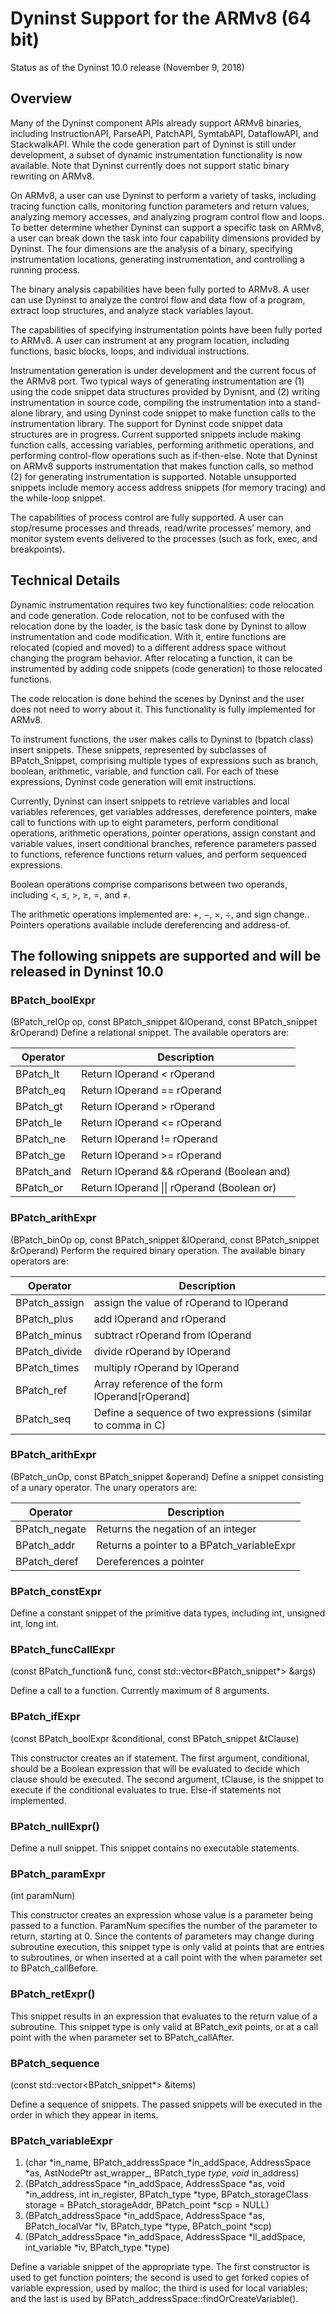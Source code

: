 # Dyninst Support for the ARMv8 (64 bit)
Status as of the Dyninst 10.0 release (November 9, 2018)
## Overview
Many of the Dyninst component APIs already support ARMv8 binaries, including InstructionAPI, ParseAPI, PatchAPI, SymtabAPI, DataflowAPI, and StackwalkAPI. While the code generation part of Dyninst is still under development, a subset of dynamic instrumentation functionality is now available. Note that Dyninst currently does not support static binary rewriting on ARMv8.
 
On ARMv8, a user can use Dyninst to perform a variety of tasks, including tracing function calls, monitoring function parameters and return values, analyzing memory accesses, and analyzing program control flow and loops. To better determine whether Dyninst can support a specific task on ARMv8, a user can break down the task into four capability dimensions provided by Dyninst. The four dimensions are the analysis of a binary, specifying instrumentation locations, generating instrumentation, and controlling a running process.  

The binary analysis capabilities have been fully ported to ARMv8. A user can use Dyninst to analyze the control flow and data flow of a program, extract loop structures, and analyze stack variables layout.

The capabilities of specifying instrumentation points have been fully ported to ARMv8. A user can instrument at any program location, including functions, basic blocks, loops, and individual instructions. 

Instrumentation generation is under development and the current focus of the ARMv8 port. Two typical ways of generating instrumentation are (1) using the code snippet data structures provided by Dynisnt, and (2) writing instrumentation in source code, compiling the instrumentation into a stand-alone library, and using Dyninst code snippet to make function calls to the instrumentation library. The support for Dyninst code snippet data structures are in progress. Current supported snippets include making function calls, accessing variables, performing arithmetic operations, and performing control-flow operations such as if-then-else. Note that Dyninst on ARMv8 supports instrumentation that makes function calls, so method (2) for generating instrumentation is supported. Notable unsupported snippets include memory access address snippets (for memory tracing) and the while-loop snippet.

The capabilities of process control are fully supported. A user can stop/resume processes and threads, read/write processes’ memory, and monitor system events delivered to the processes (such as fork, exec, and breakpoints). 

## Technical Details
Dynamic instrumentation requires two key functionalities: code relocation and code generation. Code relocation, not to be confused with the relocation done by the loader, is the basic task done by Dyninst to allow instrumentation and code modification. With it, entire functions are relocated (copied and moved) to a different address space without changing the program behavior. After relocating a function, it can be instrumented by adding code snippets (code generation) to those relocated functions. 

The code relocation is done behind the scenes by Dyninst and the user does not need to worry about it. This functionality is fully implemented for ARMv8.

To instrument functions, the user makes calls to Dyninst to (bpatch class) insert snippets. These snippets, represented by subclasses of BPatch_Snippet, comprising multiple types of expressions such as branch, boolean, arithmetic, variable, and function call. For each of these expressions, Dyninst code generation will emit instructions.

Currently, Dyninst can insert snippets to retrieve variables and local variables references, get variables addresses, dereference pointers, make call to functions with up to eight parameters, perform conditional operations, arithmetic operations, pointer operations, assign constant and variable values, insert conditional branches, reference parameters passed to functions, reference functions return values, and perform sequenced expressions. 

Boolean operations comprise comparisons between two operands, including <, ≤, >, ≥, =, and ≠.

The arithmetic operations implemented are: +, −, ×, ÷, and sign change.. Pointers operations available include dereferencing and address-of.

## The following snippets are supported and will be released in Dyninst 10.0

### BPatch_boolExpr 
(BPatch_relOp op, const BPatch_snippet &lOperand, const BPatch_snippet &rOperand)
Define a relational snippet. The available operators are:

| Operator  | Description |
|-----------| ------------|
|BPatch_lt  | Return lOperand < rOperand |
|BPatch_eq  | Return lOperand == rOperand|
|BPatch_gt  | Return lOperand > rOperand |
|BPatch_le  | Return lOperand <= rOperand|
|BPatch_ne  | Return lOperand != rOperand|
|BPatch_ge  | Return lOperand >= rOperand|
|BPatch_and | Return lOperand && rOperand (Boolean and)|
|BPatch_or  | Return lOperand \|\| rOperand (Boolean or) |


### BPatch_arithExpr 
(BPatch_binOp op, const BPatch_snippet &lOperand, const BPatch_snippet &rOperand)
Perform the required binary operation. The available binary operators are:

| Operator | Description |
|----------|-------------|
| BPatch_assign | assign the value of rOperand to lOperand |
| BPatch_plus   | add lOperand and rOperand |
| BPatch_minus  | subtract rOperand from lOperand |
| BPatch_divide | divide rOperand by lOperand |
| BPatch_times  | multiply rOperand by lOperand |
| BPatch_ref    | Array reference of the form lOperand[rOperand] |
| BPatch_seq    | Define a sequence of two expressions (similar to comma in C) |


### BPatch_arithExpr 
(BPatch_unOp, const BPatch_snippet &operand)
Define a snippet consisting of a unary operator. The unary operators are:

| Operator  | Description |
|-----------|-------------|
|BPatch_negate | Returns the negation of an integer |
|BPatch_addr | Returns a pointer to a BPatch_variableExpr |
|BPatch_deref| Dereferences a pointer |

### BPatch_constExpr 

Define a constant snippet of the primitive data types, including int, unsigned int, long int.

### BPatch_funcCallExpr 
(const BPatch_function& func, const std::vector<BPatch_snippet*> &args)

Define a call to a function. Currently maximum of 8 arguments.

### BPatch_ifExpr 
(const BPatch_boolExpr &conditional, const BPatch_snippet &tClause)

This constructor creates an if statement. The first argument, conditional, should be a Boolean expression that will be evaluated to decide which clause should be executed. The second argument, tClause, is the snippet to execute if the conditional evaluates to true. Else-if statements not implemented.

### BPatch_nullExpr() 

Define a null snippet. This snippet contains no executable statements.

### BPatch_paramExpr
(int paramNum)

This constructor creates an expression whose value is a parameter being passed to a function. ParamNum specifies the number of the parameter to return, starting at 0. Since the contents of parameters may change during subroutine execution, this snippet type is only valid at points that are entries to subroutines, or when inserted at a call point with the when parameter set to BPatch_callBefore.

### BPatch_retExpr() 

This snippet results in an expression that evaluates to the return value of a subroutine. This snippet type is only valid at BPatch_exit points, or at a call point with the when parameter set to BPatch_callAfter.

### BPatch_sequence
(const std::vector<BPatch_snippet*> &items)

Define a sequence of snippets. The passed snippets will be executed in the order in which they appear in items.

### BPatch_variableExpr 
1. (char *in_name, BPatch_addressSpace *in_addSpace, AddressSpace *as, AstNodePtr ast_wrapper_, BPatch_type *type, void* in_address)
2. (BPatch_addressSpace *in_addSpace, AddressSpace *as, void *in_address, int in_register, BPatch_type *type, BPatch_storageClass storage = BPatch_storageAddr, BPatch_point *scp = NULL)
3. (BPatch_addressSpace *in_addSpace, AddressSpace *as, BPatch_localVar *lv, BPatch_type *type, BPatch_point *scp)
4. (BPatch_addressSpace *in_addSpace, AddressSpace *ll_addSpace, int_variable *iv, BPatch_type *type)

Define a variable snippet of the appropriate type. The first constructor is used to get function pointers; the second is used to get forked copies of variable expression, used by malloc; the third is used for local variables; and the last is used by BPatch_addressSpace::findOrCreateVariable().
